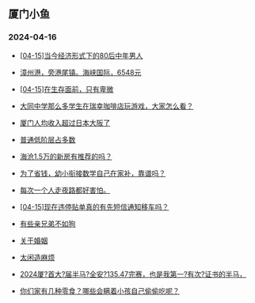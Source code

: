 ## 厦门小鱼 
### 2024-04-16

+ [[04-15]当今经济形式下的80后中年男人](http://bbs.xmfish.com/read-htm-tid-18176235.html)

+ [漳州港，旁港尾镇。海峡国际，6548元](http://bbs.xmfish.com/read-htm-tid-18176103.html)

+ [[04-15]在生存面前，只有卑微](http://bbs.xmfish.com/read-htm-tid-18176330.html)

+ [大同中学那么多学生在瑞幸咖啡店玩游戏，大家怎么看？](http://bbs.xmfish.com/read-htm-tid-18176405.html)

+ [厦门人均收入超过日本大阪了](http://bbs.xmfish.com/read-htm-tid-18176386.html)

+ [普通低阶层占多数](http://bbs.xmfish.com/read-htm-tid-18176254.html)

+ [海沧1.5万的新房有推荐的吗？](http://bbs.xmfish.com/read-htm-tid-18176433.html)

+ [为了省钱，幼小衔接数学自己在家补，靠谱吗？](http://bbs.xmfish.com/read-htm-tid-18176326.html)

+ [每次一个人走夜路都好害怕。](http://bbs.xmfish.com/read-htm-tid-18176461.html)

+ [[04-15]现在违停贴单真的有先短信通知移车吗？](http://bbs.xmfish.com/read-htm-tid-18176416.html)

+ [有些亲兄弟不如狗](http://bbs.xmfish.com/read-htm-tid-18176413.html)

+ [关于婚姻](http://bbs.xmfish.com/read-htm-tid-18176432.html)

+ [太闲造麻烦](http://bbs.xmfish.com/read-htm-tid-18176427.html)

+ [2024厦?首大?届半马?全安?135.47完赛，也是我第一?有次?证书的半马，](http://bbs.xmfish.com/read-htm-tid-18176361.html)

+ [你们家有几种零食？哪些会瞒着小孩自己偷偷吃呢？](http://bbs.xmfish.com/read-htm-tid-18176354.html)

